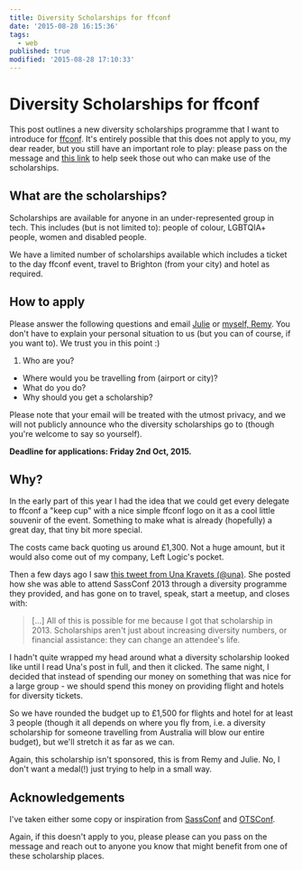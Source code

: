 ```yaml
---
title: Diversity Scholarships for ffconf
date: '2015-08-28 16:15:36'
tags:
  - web
published: true
modified: '2015-08-28 17:10:33'
---
```

# Diversity Scholarships for ffconf

This post outlines a new diversity scholarships programme that I want to introduce for [ffconf](http://ffconf.org). It's entirely possible that this does not apply to you, my dear reader, but you still have an important role to play: please pass on the message and [this link](http://ffconf.org/scholarship) to help seek those out who can make use of the scholarships.

<!--more-->

## What are the scholarships?

Scholarships are available for anyone in an under-represented group in tech. This includes (but is not limited to): people of colour, LGBTQIA+ people, women and disabled people.

We have a limited number of scholarships available which includes a ticket to the day ffconf event, travel to Brighton (from your city) and hotel as required.

## How to apply

Please answer the following questions and email [Julie](mailto:julie@leftlogic.com) or [myself, Remy](mailto:remy@leftlogic.com). You don't have to explain your personal situation to us (but you can of course, if you want to). We trust you in this point :)

1. Who are you?
- Where would you be travelling from (airport or city)?
- What do you do?
- Why should you get a scholarship?

Please note that your email will be treated with the utmost privacy, and we will not publicly announce who the diversity scholarships go to (though you're welcome to say so yourself).

**Deadline for applications: Friday 2nd Oct, 2015.**

## Why?

In the early part of this year I had the idea that we could get every delegate to ffconf a "keep cup" with a nice simple ffconf logo on it as a cool little souvenir of the event. Something to make what is already (hopefully) a great day, that tiny bit more special.

The costs came back quoting us around £1,300. Not a huge amount, but it would also come out of my company, Left Logic's pocket.

Then a few days ago I saw [this tweet from Una Kravets (@una)](https://twitter.com/una/status/636643450754994176). She posted how she was able to attend SassConf 2013 through a diversity programme they provided, and has gone on to travel, speak, start a meetup, and closes with:

> [...] All of this is possible for me because I got that scholarship in 2013. Scholarships aren't just about increasing diversity numbers, or financial assistance: they can change an attendee's life.

I hadn't quite wrapped my head around what a diversity scholarship looked like until I read Una's post in full, and then it clicked. The same night, I decided that instead of spending our money on something that was nice for a large group - we should spend this money on providing flight and hotels for diversity tickets.

So we have rounded the budget up to £1,500 for flights and hotel for at least 3 people (though it all depends on where you fly from, i.e. a diversity scholarship for someone travelling from Australia will blow our entire budget), but we'll stretch it as far as we can.

Again, this scholarship isn't sponsored, this is from Remy and Julie. No, I don't want a medal(!) just trying to help in a small way.

## Acknowledgements

I've taken either some copy or inspiration from [SassConf](http://sassconf.com/#scholarships) and [OTSConf](http://blog.otsconf.com/post/121589262220/how-to-apply-for-community-and-diversity-tickets).

Again, if this doesn't apply to you, please please can you pass on the message and reach out to anyone you know that might benefit from one of these scholarship places.
